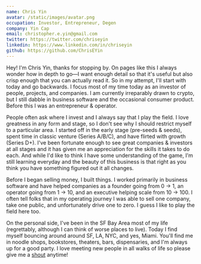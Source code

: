 ```yaml
---
name: Chris Yin
avatar: /static/images/avatar.png
occupation: Investor, Entrepreneur, Degen
company: Yin Cap
email: christopher.e.yin@gmail.com
twitter: https://twitter.com/chriseyin
linkedin: https://www.linkedin.com/in/chriseyin
github: https://github.com/ChrisEYin
---
```


Hey! I'm Chris Yin, thanks for stopping by. On pages like this I always wonder how in depth to go&mdash;I want enough detail so that it's useful but also crisp enough that you can actually read it. So in my attempt, I'll start with today and go backwards. I focus most of my time today as an investor of people, projects, and companies. I am currently irreparably drawn to crypto, but I still dabble in business software and the occasional consumer product. Before this I was an entrepreneur & operator.

People often ask where I invest and I always say that I play the field. I love greatness in any form and stage, so I don't see why I should restrict myself to a particular area. I started off in the early stage (pre-seeds & seeds), spent time in classic venture (Series A/B/C), and have flirted with growth (Series D+). I've been fortunate enough to see great companies & investors at all stages and it has given me an appreciation for the skills it takes to do each. And while I'd like to think I have some understanding of the game, I'm still learning everyday and the beauty of this business is that right as you think you have something figured out it all changes.

Before I began selling money, I built things. I worked primarily in business software and have helped companies as a founder going from 0 -> 1, an operator going from 1 -> 10, and an executive helping scale from 10 -> 100. I often tell folks that in my operating journey I was able to sell one company, take one public, and unfortunately drive one to zero. I guess I like to play the field here too.

On the personal side, I've been in the SF Bay Area most of my life (regrettably, although I can think of worse places to live). Today I find myself bouncing around around SF, LA, NYC, and yes, Miami. You'll find me in noodle shops, bookstores, theaters, bars, dispensaries, and I'm always up for a good party. I love meeting new people in all walks of life so please give me a [shout](http://www.twitter.com/chriseyin) anytime!